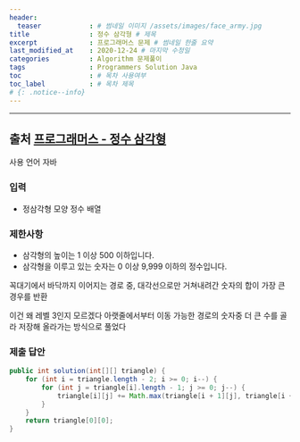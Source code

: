 ```yaml
---
header:
  teaser            : # 썸네일 이미지 /assets/images/face_army.jpg
title               : 정수 삼각형 # 제목
excerpt             : 프로그래머스 문제 # 썸네일 한줄 요약
last_modified_at    : 2020-12-24 # 마지막 수정일
categories          : Algorithm 문제풀이
tags                : Programmers Solution Java
toc                 : # 목차 사용여부
toc_label           : # 목차 제목
# {: .notice--info}
---
```


---
## 출처 [프로그래머스 - 정수 삼각형](https://programmers.co.kr/learn/courses/30/lessons/43105)

사용 언어 자바

### 입력

- 정삼각형 모양 정수 배열

### 제한사항
- 삼각형의 높이는 1 이상 500 이하입니다.
- 삼각형을 이루고 있는 숫자는 0 이상 9,999 이하의 정수입니다.

꼭대기에서 바닥까지 이어지는 경로 중, 대각선으로만 거쳐내려간 숫자의 합이 가장 큰 경우를 반환  

이건 왜 레벨 3인지 모르겠다
아랫줄에서부터 이동 가능한 경로의 숫자중 더 큰 수를 골라 저장해 올라가는 방식으로 풀었다

### 제출 답안
```java
public int solution(int[][] triangle) {
    for (int i = triangle.length - 2; i >= 0; i--) {
        for (int j = triangle[i].length - 1; j >= 0; j--) {
            triangle[i][j] += Math.max(triangle[i + 1][j], triangle[i + 1][j + 1]);
        }
    }
    return triangle[0][0];
}
```